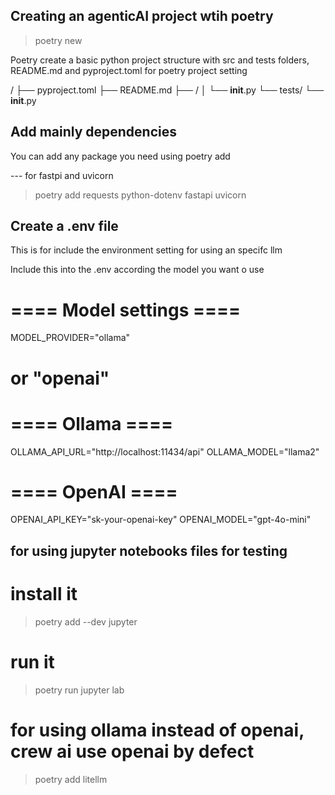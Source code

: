 ## Creating an agenticAI project wtih poetry

> poetry new <project>

Poetry create a basic python project structure with src and tests folders, README.md and pyproject.toml for poetry project setting

<project>/
├── pyproject.toml
├── README.md
├── <project>/
│   └── __init__.py
└── tests/
    └── __init__.py

## Add mainly dependencies 

You can add any package you need using poetry add

--- for fastpi <backend> and uvicorn <server>

> poetry add requests python-dotenv fastapi uvicorn

## Create a .env file

This is for include the environment setting for using an specifc llm
 
Include this into the .env according the model you want o use
# ==== Model settings ====
MODEL_PROVIDER="ollama"   
# or "openai"

# ==== Ollama ====
OLLAMA_API_URL="http://localhost:11434/api"
OLLAMA_MODEL="llama2"

# ==== OpenAI ====
OPENAI_API_KEY="sk-your-openai-key"
OPENAI_MODEL="gpt-4o-mini"

##  for using jupyter notebooks files for testing

# install it
> poetry add --dev jupyter

# run it
> poetry run jupyter lab

#  for using ollama instead of openai, crew ai use openai by defect

> poetry add litellm
>